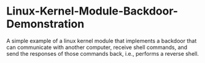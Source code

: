 # Linux-Kernel-Module-Backdoor-Demonstration
A simple example of a linux kernel module that implements a backdoor that can communicate with another computer, receive shell commands, and send the responses of those commands back, i.e., performs a reverse shell.
